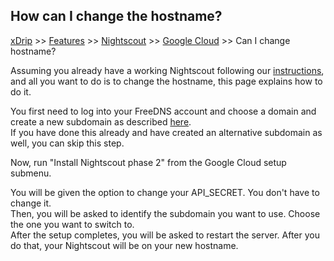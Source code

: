 ## How can I change the hostname?
[xDrip](../../README.md) >> [Features](../Features_page.md) >> [Nightscout](../Nightscout_page.md) >> [Google Cloud](./GoogleCloud.md) >> Can I change hostname?  
  
Assuming you already have a working Nightscout following our [instructions](./GoogleCloud.md), and all you want to do is to change the hostname, this page explains how to do it.  

You first need to log into your FreeDNS account and choose a domain and create a new subdomain as described [here](./FreeDNS).  
If you have done this already and have created an alternative subdomain as well, you can skip this step.  
  
Now, run "Install Nightscout phase 2" from the Google Cloud setup submenu.  
  
You will be given the option to change your API_SECRET.  You don't have to change it.  
Then, you will be asked to identify the subdomain you want to use.  Choose the one you want to switch to.  
After the setup completes, you will be asked to restart the server.  After you do that, your Nightscout will be on your new hostname.  
